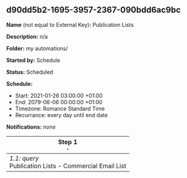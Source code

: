 ## d90dd5b2-1695-3957-2367-090bdd6ac9bc

**Name** (not equal to External Key)**:** Publication Lists

**Description:** n/a

**Folder:** my automations/

**Started by:** Schedule

**Status:** Scheduled

**Schedule:**

* Start: 2021-01-26 03:00:00 +01:00
* End: 2079-06-06 00:00:00 +01:00
* Timezone: Romance Standard Time
* Recurrance: every day until end date

**Notifications:** _none_


| Step 1<br>_<small>-</small>_ |
| --- |
| _1.1: query_<br>Publication Lists - Commercial Email List |
